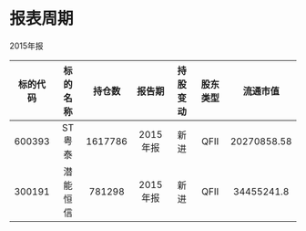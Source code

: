 # 报表周期 

2015年报

| 标的代码 | 标的名称 | 持仓数 | 报告期 | 持股变动 | 股东类型 | 流通市值 |
|:--:|:--:|:--:|:--:|:--:|:--:|:--:|
|600393|ST粤泰|1617786|2015年报|新进|QFII|20270858.58|
|300191|潜能恒信|781298|2015年报|新进|QFII|34455241.8|